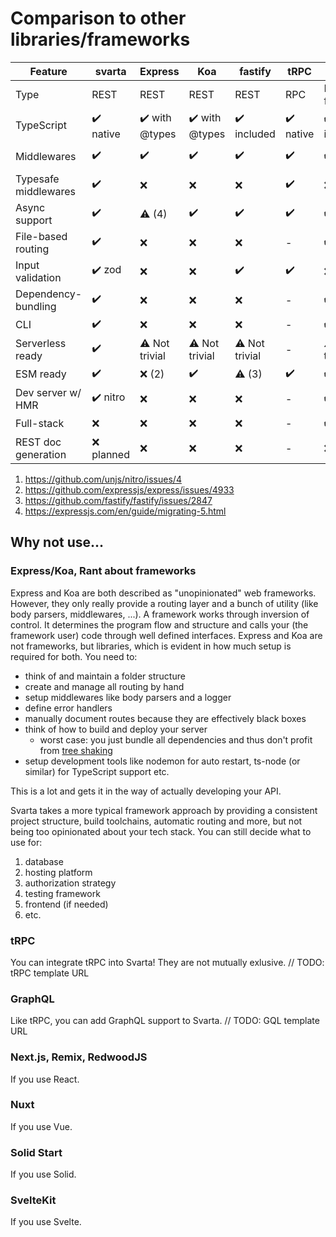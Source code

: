 # Comparison to other libraries/frameworks

| Feature | svarta | Express | Koa | fastify | tRPC | Next.js | nitropack |
|---|---|---|---|---|---|---|---|
| Type | REST | REST | REST | REST | RPC | React framework | REST |
| TypeScript | ✔️ native | ✔️ with @types | ✔️ with @types | ✔️ included | ✔️ native | ✔️ included | ✔️ native |
| Middlewares | ✔️ | ✔️ | ✔️ | ✔️ | ✔️ | ✔️ | ⚠️ Simplified |
| Typesafe middlewares | ✔️ | ❌ | ❌ | ❌ | ✔️ | ❌ | ❌ |
| Async support | ✔️ | ⚠️ (4) | ✔️ | ✔️ | ✔️ | ✔️ | ✔️ |
| File-based routing | ✔️ | ❌ | ❌ | ❌ | - | ✔️ | ✔️ |
| Input validation | ✔️ zod | ❌ | ❌ | ✔️ | ✔️ | ❌ | ❌ |
| Dependency-bundling | ✔️ | ❌ | ❌ | ❌ | - | ✔️ | ✔️ |
| CLI | ✔️ | ❌ | ❌ | ❌ | - | ✔️ | ✔️ |
| Serverless ready | ✔️ | ⚠️ Not trivial | ⚠️ Not trivial | ⚠️ Not trivial | - | ⚠️ Not trivial | ✔️ |
| ESM ready | ✔️ | ❌ (2) | ✔️ | ⚠️ (3) | ✔️ | ✔️ | ✔️ |
| Dev server w/ HMR | ✔️ nitro | ❌ | ❌ | ❌ | - | ✔️ | ✔️ |
| Full-stack | ❌ | ❌ | ❌ | ❌ | - | ✔️ | ❌ |
| REST doc generation | ❌ planned | ❌ | ❌ | ❌ | - | ❌ | ❌ (1) |

1. https://github.com/unjs/nitro/issues/4
2. https://github.com/expressjs/express/issues/4933
3. https://github.com/fastify/fastify/issues/2847
4. https://expressjs.com/en/guide/migrating-5.html

## Why not use...

### Express/Koa, Rant about frameworks

Express and Koa are both described as "unopinionated" web frameworks.
However, they only really provide a routing layer and a bunch of utility (like body parsers, middlewares, ...).
A framework works through inversion of control. It determines the program flow and structure and calls your (the framework user) code through well defined interfaces.
Express and Koa are not frameworks, but libraries, which is evident in how much setup is required for both. You need to:

- think of and maintain a folder structure
- create and manage all routing by hand
- setup middlewares like body parsers and a logger
- define error handlers
- manually document routes because they are effectively black boxes
- think of how to build and deploy your server
  - worst case: you just bundle all dependencies and thus don't profit from [tree shaking](https://esbuild.github.io/api/#tree-shaking)
- setup development tools like nodemon for auto restart, ts-node (or similar) for TypeScript support etc.

This is a lot and gets it in the way of actually developing your API.

Svarta takes a more typical framework approach by providing a consistent project structure, build toolchains, automatic routing and more, but not being too opinionated about your tech stack.
You can still decide what to use for:

1. database
2. hosting platform
3. authorization strategy
4. testing framework
5. frontend (if needed)
6. etc.

### tRPC

You can integrate tRPC into Svarta! They are not mutually exlusive.
// TODO: tRPC template URL

### GraphQL

Like tRPC, you can add GraphQL support to Svarta.
// TODO: GQL template URL

### Next.js, Remix, RedwoodJS

If you use React.

### Nuxt

If you use Vue.

### Solid Start

If you use Solid.

### SvelteKit

If you use Svelte.
